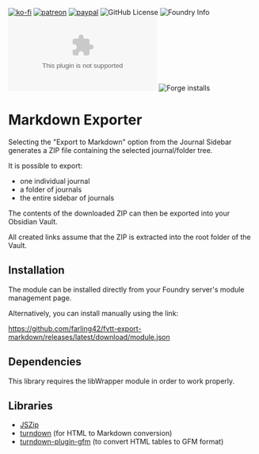 [![ko-fi](https://img.shields.io/badge/Ko--Fi-farling-success)](https://ko-fi.com/farling)
[![patreon](https://img.shields.io/badge/Patreon-amusingtime-success)](https://patreon.com/amusingtime)
[![paypal](https://img.shields.io/badge/Paypal-farling-success)](https://paypal.me/farling)
![GitHub License](https://img.shields.io/github/license/farling42/fvtt-export-markdown)
![Foundry Info](https://img.shields.io/badge/Foundry-v10-informational)
![Latest Release Download Count](https://img.shields.io/github/downloads/farling42/fvtt-export-markdown/latest/module.zip)
![Forge installs](https://img.shields.io/badge/dynamic/json?label=Forge%20Installs&query=package.installs&suffix=%25&url=https%3A%2F%2Fforge-vtt.com%2Fapi%2Fbazaar%2Fpackage%2Ffvtt-export-markdown)

# Markdown Exporter

Selecting the "Export to Markdown" option from the Journal Sidebar generates a ZIP file containing the selected journal/folder tree.

It is possible to export:

- one individual journal
- a folder of journals
- the entire sidebar of journals

The contents of the downloaded ZIP can then be exported into your Obsidian Vault.

All created links assume that the ZIP is extracted into the root folder of the Vault.

## Installation

The module can be installed directly from your Foundry server's module management page.

Alternatively, you can install manually using the link:

https://github.com/farling42/fvtt-export-markdown/releases/latest/download/module.json

## Dependencies

This library requires the libWrapper module in order to work properly.

## Libraries

- [JSZip](https://stuk.github.io/jszip)
- [turndown](https://www.npmjs.com/package/turndown) (for HTML to Markdown conversion) 
- [turndown-plugin-gfm](https://www.npmjs.com/package/turndown-plugin-gfm)  (to convert HTML tables to GFM format) 

